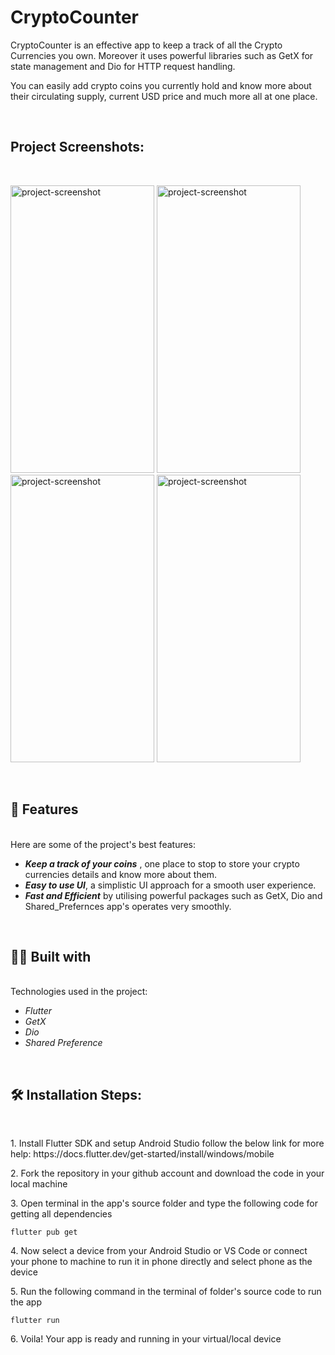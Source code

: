 # CryptoCounter

<p id="description">CryptoCounter is an effective app to keep a track of all the Crypto Currencies you own. Moreover it uses powerful libraries such as GetX for state management and Dio for HTTP request handling.</p>
<p>
You can easily add crypto coins you currently hold and know more about their circulating supply, current USD price and much more all at one place.</p>
</br>
<h2>Project Screenshots:</h2>
</br>
<p>
<img src="https://github.com/shiwangaryan/CryptoCounter/assets/126906676/1fdb35ef-09a6-4c30-b37e-6e9630766c84" alt="project-screenshot" width="230" height="460/">

<img src="https://github.com/shiwangaryan/CryptoCounter/assets/126906676/834cda2c-c2e9-4d1b-9e7b-e0479cc299ad" alt="project-screenshot" width="230" height="460/">

<img src="https://github.com/shiwangaryan/CryptoCounter/assets/126906676/0dd93b8b-7440-4519-bd99-ba3c14f49880" alt="project-screenshot" width="230" height="460/">

<img src="https://github.com/shiwangaryan/CryptoCounter/assets/126906676/b534cb00-0cd9-4c88-9499-4da3d1b03610" alt="project-screenshot" width="230" height="460/">
</p>

</br>
<h2>🧐 Features</h2>
</br>
Here are some of the project's best features:

*   <b><i>Keep a track of your coins</i></b> , one place to stop to store your crypto currencies details and know more about them.
*   <b><i>Easy to use UI</b></i>, a simplistic UI approach for a smooth user experience.
*   <b><i>Fast and Efficient</b></i> by utilising powerful packages such as GetX, Dio and Shared_Prefernces app's operates very smoothly.
</br>
<h2>🧑‍💻 Built with</h2>
</br>
Technologies used in the project:

*   <i>Flutter</i>
*   <i>GetX</i>
*   <i>Dio</i>
*   <i>Shared Preference</i>
</br>
<h2>🛠️ Installation Steps:</h2>
</br>
<p>1. Install Flutter SDK and setup Android Studio follow the below link for more help: https://docs.flutter.dev/get-started/install/windows/mobile</p>

<p>2. Fork the repository in your github account and download the code in your local machine</p>

<p>3. Open terminal in the app's source folder and type the following code for getting all dependencies</p>

```
flutter pub get
```

<p>4. Now select a device from your Android Studio or VS Code or connect your phone to machine to run it in phone directly and select phone as the device</p>

<p>5. Run the following command in the terminal of folder's source code to run the app</p>

```
flutter run
```

<p>6. Voila! Your app is ready and running in your virtual/local device</p>

  
 </br>
